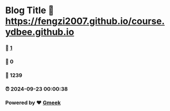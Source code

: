 # Blog Title :link: https://fengzi2007.github.io/course.ydbee.github.io 
### :page_facing_up: [1](https://fengzi2007.github.io/course.ydbee.github.io/tag.html) 
### :speech_balloon: 0 
### :hibiscus: 1239 
### :alarm_clock: 2024-09-23 00:00:38 
### Powered by :heart: [Gmeek](https://github.com/Meekdai/Gmeek)
